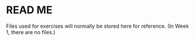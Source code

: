 # READ ME

Files used for exercises will normally be stored here for reference. (In Week 1, there are no files.)
